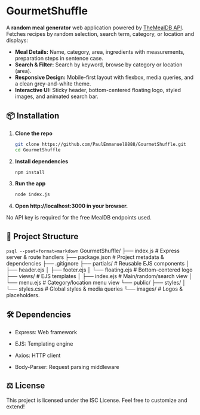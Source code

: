 # GourmetShuffle

A **random meal generator** web application powered by [TheMealDB API](https://www.themealdb.com). Fetches recipes by random selection, search term, category, or location and displays:

- **Meal Details:** Name, category, area, ingredients with measurements, preparation steps in sentence case.  
- **Search & Filter:** Search by keyword, browse by category or location (area).  
- **Responsive Design:** Mobile-first layout with flexbox, media queries, and a clean grey-and-white theme.  
- **Interactive UI:** Sticky header, bottom-centered floating logo, styled images, and animated search bar.  

## 📦 Installation

1. **Clone the repo**  
   ```bash
   git clone https://github.com/PaulEmmanuel8888/GourmetShuffle.git
   cd GourmetShuffle
2. **Install dependencies**
   ```bash
   npm install
3. **Run the app**
   ```bash
   node index.js
4. **Open http://localhost:3000 in your browser.**

No API key is required for the free MealDB endpoints used.

## 📁 Project Structure
   `psql --pset=format=markdown`
   GourmetShuffle/
   ├── index.js             # Express server & route handlers
   ├── package.json         # Project metadata & dependencies
   ├── .gitignore
   ├── partials/            # Reusable EJS components
   │   ├── header.ejs
   │   ├── footer.ejs
   │   └── floating.ejs     # Bottom-centered logo
   ├── views/               # EJS templates
   │   ├── index.ejs        # Main/random/search view
   │   └── menu.ejs         # Category/location menu view
   └── public/
       ├── styles/
       │   └── styles.css   # Global styles & media queries
       └── images/          # Logos & placeholders.

## 🛠 Dependencies
- Express: Web framework

- EJS: Templating engine

- Axios: HTTP client

- Body-Parser: Request parsing middleware
## ⚖️ License
This project is licensed under the ISC License. Feel free to customize and extend!
